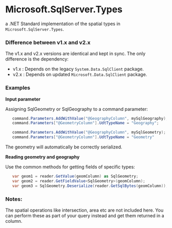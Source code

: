 # Microsoft.SqlServer.Types
a .NET Standard implementation of the spatial types in `Microsoft.SqlServer.Types`.

### Difference between v1.x and v2.x
The v1.x and v2.x versions are identical and kept in sync. The only difference is the dependency:
 - v1.x : Depends on the legacy `System.Data.SqlClient` package.
 - v2.x : Depends on updated `Microsoft.Data.SqlClient` package.

### Examples


**Input parameter**

Assigning SqlGeometry or SqlGeography to a command parameter:

```cs
   command.Parameters.AddWithValue("@GeographyColumn", mySqlGeography);
   command.Parameters["@GeometryColumn"].UdtTypeName = "Geography";

   command.Parameters.AddWithValue("@GeographyColumn", mySqlGeometry);
   command.Parameters["@GeometryColumn"].UdtTypeName = "Geometry" 
```
The geometry will automatically be correctly serialized.

**Reading geometry and geography**

Use the common methods for getting fields of specific types:

```cs
   var geom1 = reader.GetValue(geomColumn) as SqlGeometry;
   var geom2 = reader.GetFieldValue<SqlGeometry>(geomColumn);
   var geom3 = SqlGeometry.Deserialize(reader.GetSqlBytes(geomColumn)); //Avoids any potential assembly-redirect issue. See https://docs.microsoft.com/en-us/sql/sql-server/install/warning-about-client-side-usage-of-geometry-geography-and-hierarchyid?view=sql-server-2014#corrective-action
```

### Notes:

The spatial operations like intersection, area etc are not included here. You can perform these as part of your query instead and get them returned in a column.
